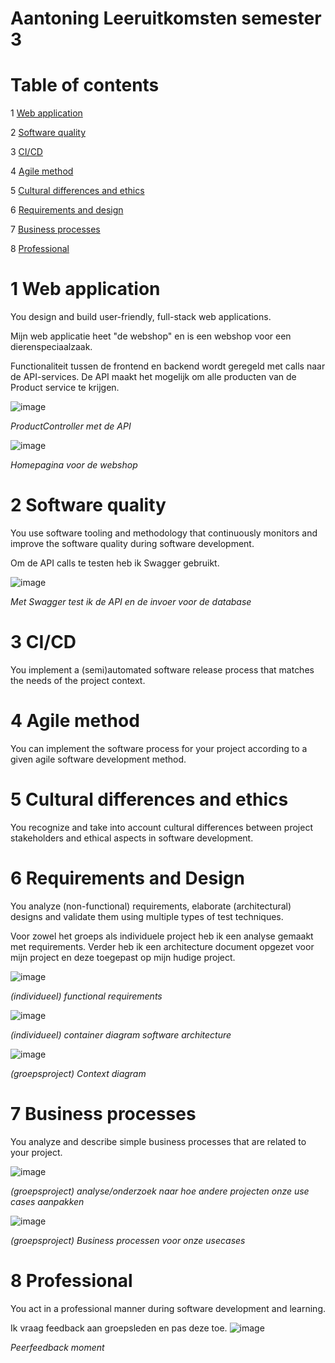 # Aantoning Leeruitkomsten semester 3

# Table of contents
1 [Web application](#WebApplicatie)

2 [Software quality](#Softwarequality)

3 [CI/CD](#CI/CD)

4 [Agile method](#Agilemethod)

5 [Cultural differences and ethics](#Culturaldifferencesandethics)

6 [Requirements and design](#Requirementsanddesign)

7 [Business processes](#Businessprocesses)

8 [Professional](#Professional)

#

# 1	Web application
You design and build user-friendly, full-stack web applications. <a name="WebApplicatie"></a>

Mijn web applicatie heet "de webshop" en is een webshop voor een dierenspeciaalzaak.

Functionaliteit tussen de frontend en backend wordt geregeld met calls naar de API-services. De API maakt het mogelijk om alle producten van de Product service te krijgen.

![image](https://user-images.githubusercontent.com/99740736/164225859-512f3660-92e6-4ce1-885a-82c6bf243e2d.png)

<em>ProductController met de API</em>

![image](https://user-images.githubusercontent.com/99740736/164225222-540fc2a6-1392-4e4d-9ad4-2b357b92048d.png)

<em>Homepagina voor de webshop</em>

# 2	Software quality
You use software tooling and methodology that continuously monitors and improve the software quality during software development. <a name="Softwarequality"></a>

Om de API calls te testen heb ik Swagger gebruikt.

![image](https://user-images.githubusercontent.com/99740736/164226762-ebc4add6-3816-42cd-884c-423ccf86f3b9.png)

<em>Met Swagger test ik de API en de invoer voor de database</em>

# 3	CI/CD
You implement a (semi)automated software release process that matches the needs of the project context. <a name="CI/CD"></a>


# 4	Agile method
You can implement the software process for your project according to a given agile software development method. <a name="Agilemethod"></a>


# 5	Cultural differences and ethics
You recognize and take into account cultural differences between project stakeholders and ethical aspects in software development. <a name="Culturaldifferencesandethics"></a>


# 6	Requirements and Design
You analyze (non-functional) requirements, elaborate (architectural) designs and validate them using multiple types of test techniques. <a name="Requirementsanddesign"></a>

Voor zowel het groeps als individuele project heb ik een analyse gemaakt met requirements. Verder heb ik een architecture document opgezet voor mijn project en deze toegepast op mijn hudige project.

![image](https://user-images.githubusercontent.com/99740736/164227402-f308abaa-f3c5-4c62-94e5-f25009e0ca46.png)

<em>(individueel) functional requirements</em> 

![image](https://user-images.githubusercontent.com/99740736/164227760-38c611ac-f2dd-47af-98b0-e6b81a5cdbd6.png)

<em>(individueel) container diagram software architecture</em> 

![image](https://user-images.githubusercontent.com/99740736/164228461-610fd74c-823a-4382-a146-30e7307a4693.png)

<em>(groepsproject) Context diagram</em>

# 7	Business processes
You analyze and describe simple business processes that are related to your project. <a name="Businessprocesses"></a>

![image](https://user-images.githubusercontent.com/99740736/164228671-38870665-55f1-4b58-9b0a-56e81f03c8fe.png)

<em>(groepsproject) analyse/onderzoek naar hoe andere projecten onze use cases aanpakken</em>

![image](https://user-images.githubusercontent.com/99740736/164229513-5fa4004c-63f8-4d7b-b1d3-f403f1624854.png)

<em>(groepsproject) Business processen voor onze usecases</em>

# 8	Professional
You act in a professional manner during software development and learning. <a name="Professional"></a>

Ik vraag feedback aan groepsleden en pas deze toe.
![image](https://user-images.githubusercontent.com/99740736/164230119-89f82fc8-ff27-4c54-b2a9-2b13346b1391.png)

<em>Peerfeedback moment</em>

